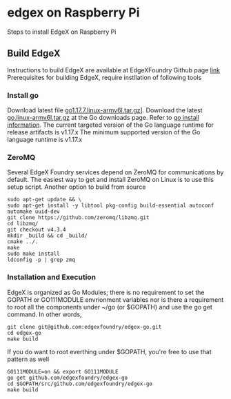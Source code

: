 # edgex on Raspberry Pi

Steps to install EdgeX on Raspberry Pi

## Build EdgeX
Instructions to build EdgeX are available at EdgeXFoundry Github page [link](https://github.com/edgexfoundry/edgex-go) <br>
Prerequisites for building EdgeX, require instllation of following tools 

### Install go
Download latest file [go1.17.7.linux-armv6l.tar.gz](https://go.dev/dl/go1.17.7.linux-armv6l.tar.gz)]. Download the latest  [go<version>.linux-armv6l.tar.gz](https://go.dev/dl/) at the Go downloads page. Refer to [go install information](https://go.dev/doc/install). The current targeted version of the Go language runtime for release artifacts is v1.17.x
The minimum supported version of the Go language runtime is v1.17.x

### ZeroMQ
Several EdgeX Foundry services depend on ZeroMQ for communications by default. The easiest way to get and install ZeroMQ on Linux is to use this setup script. 
  Another option to build from source
```  
sudo apt-get update && \
sudo apt-get install -y libtool pkg-config build-essential autoconf automake uuid-dev
git clone https://github.com/zeromq/libzmq.git
cd libzmq/
git checkout v4.3.4
mkdir _build && cd _build/
cmake ../.
make
sudo make install
ldconfig -p | grep zmq
```

  
### Installation and Execution
EdgeX is organized as Go Modules; there is no requirement to set the GOPATH or GO111MODULE envrionment variables nor is there a requirement to root all the components under ~/go (or $GOPATH) and use the go get command. In other words,

```
git clone git@github.com:edgexfoundry/edgex-go.git
cd edgex-go
make build
```  
If you do want to root everthing under $GOPATH, you're free to use that pattern as well
```
GO111MODULE=on && export GO111MODULE
go get github.com/edgexfoundry/edgex-go
cd $GOPATH/src/github.com/edgexfoundry/edgex-go
make build
```
  
